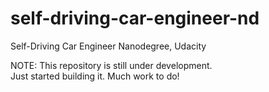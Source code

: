 # self-driving-car-engineer-nd
Self-Driving Car Engineer Nanodegree, Udacity  

NOTE: This repository is still under development.  
Just started building it. Much work to do!  
